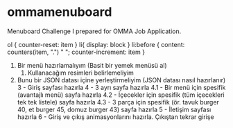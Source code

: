 # ommamenuboard
Menuboard Challenge I prepared for OMMA Job Application.

ol { counter-reset: item }
li{ display: block }
li:before { content: counters(item, ".") " "; counter-increment: item }

<ol>
  <li>Bir menü hazırlamalıyım (Basit bir yemek menüsü al)
    <ol>
      <li>Kullanacağım resimleri belirlemeliyim</li>
    </ol>
  </li>
  <li>Bunu bir JSON datası içine yerleştirmeliyim (JSON datası nasıl hazırlanır)</li>
3 - Giriş sayfası hazırla
4 - 3 ayrı sayfa hazırla
4.1 - Bir menü için spesifik (avantajlı menü) sayfa hazırla
4.2 - İçecekler için spesifik (tüm içecekleri tek tek listele) sayfa hazırla
4.3 - 3 parça için spesifik (ör. tavuk burger 40, et burger 45, domuz burger 43) sayfa hazırla
5 - İletişim sayfası hazırla
6 - Giriş ve çıkış animasyonlarını hazırla. Çıkıştan tekrar girişe
</ol>
